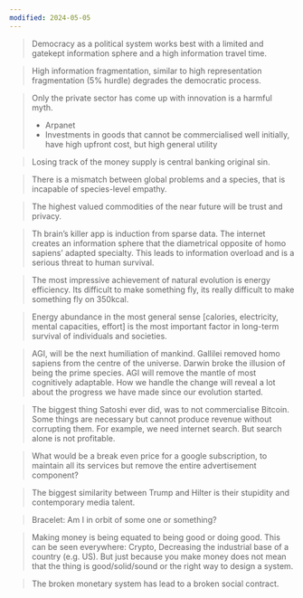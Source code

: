 ```yaml
---
modified: 2024-05-05
---
```

>  Democracy as a political system works best with a limited and gatekept information sphere and a high information travel time. 


>  High information fragmentation, similar to high representation fragmentation (5% hurdle) degrades the democratic process. 


> Only the private sector has come up with innovation is a harmful myth. 
> - Arpanet 
> - Investments in goods that cannot be commercialised well initially, have high upfront cost, but high general utility 


> Losing track of the money supply is central banking original sin. 


> There is a mismatch between global problems and a species, that is incapable of species-level empathy. 


> The highest valued commodities of the near future will be trust and privacy. 


> Th brain’s killer app is induction from sparse data. The internet creates an information sphere that the diametrical opposite of homo sapiens’ adapted specialty. This leads to information overload and is a serious threat to human survival. 


> The most impressive achievement of natural evolution is energy efficiency. Its difficult to make something fly, its really difficult to make something fly on 350kcal. 


> Energy abundance in the most general sense [calories, electricity, mental capacities, effort] is the most important factor in long-term survival of individuals and societies. 


> AGI, will be the next humiliation of mankind. Gallilei removed homo sapiens from the centre of the universe. Darwin broke the illusion of being the prime species. AGI will remove the mantle of most cognitively adaptable. How we handle the change will reveal a lot about the progress we have made since our evolution started. 


> The biggest thing Satoshi ever did, was to not commercialise Bitcoin. Some things are necessary but cannot produce revenue without corrupting them. For example, we need internet search. But search alone is not profitable. 


> What would be a break even price for a google subscription, to maintain all its services but remove the entire advertisement component? 


> The biggest similarity between Trump
> and Hilter is their stupidity and contemporary media talent. 


> Bracelet: Am I in orbit of some one or something? 


> Making money is being equated to being good or doing good. This can be seen everywhere: Crypto, Decreasing the industrial base of a country (e.g. US). But just because you make money does not mean that the thing is good/solid/sound or the right way to design a system. 

> The broken monetary system has lead to a broken social contract. 

